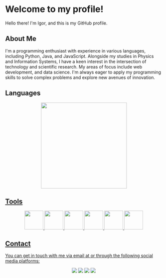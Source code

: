 # Welcome to my profile!

Hello there! I'm Igor, and this is my GitHub profile. 

## About Me

I'm a programming enthusiast with experience in various languages, including Python, Java, and JavaScript. Alongside my studies in Physics and Information Systems, I have a keen interest in the intersection of technology and scientific research. My areas of focus include web development, and data science. I'm always eager to apply my programming skills to solve complex problems and explore new avenues of innovation.

## Languages 

<div align="center">
<a href="https://github.com/DeNadaii">
<img height="275em" src="https://github-readme-stats.vercel.app/api/top-langs/?username=DeNadaii&layout=compact&langs_count=7&theme=dark"/>
</div>

## Tools
<div align="center">
<img src="https://cdn.jsdelivr.net/gh/devicons/devicon/icons/git/git-original.svg" width="60" height="60"/>
<img src="https://cdn.jsdelivr.net/gh/devicons/devicon/icons/python/python-original.svg" width="60" height="60"/>
<img src="https://cdn.jsdelivr.net/gh/devicons/devicon/icons/java/java-plain.svg" width="60" height="60"/>
<img src="https://cdn.jsdelivr.net/gh/devicons/devicon/icons/javascript/javascript-original.svg" width="60" height="60"/>
<img src="https://cdn.jsdelivr.net/gh/devicons/devicon/icons/html5/html5-original.svg" width="60" height="60"/>
<img src="https://cdn.jsdelivr.net/gh/devicons/devicon/icons/css3/css3-original.svg" width="60" height="60"/>
</div>

## Contact
You can get in touch with me via email at  or through the following social media platforms:
<div align="center">
<a href="https://www.youtube.com/channel/UCcaOnULITRJib2HqomdNgbA" target="_blank"><img src="https://img.shields.io/badge/YouTube-FF0000?style=for-the-badge&logo=youtube&logoColor=white" target="_blank"></a>
<a href="https://www.twitch.tv/seu-usuário-aqui" target="_blank"><img src="https://img.shields.io/badge/Twitch-9146FF?style=for-the-badge&logo=twitch&logoColor=white" target="_blank"></a>
<a href = "igoroliveiradenadai@gmail.com"><img src="https://img.shields.io/badge/Gmail-D14836?style=for-the-badge&logo=gmail&logoColor=white" target="_blank"></a>
<a href="https://www.linkedin.com/in/igor-de-nadai-683168195/" target="_blank"><img src="https://img.shields.io/badge/-LinkedIn-%230077B5?style=for-the-badge&logo=linkedin&logoColor=white" target="_blank"></a>   
</div>



